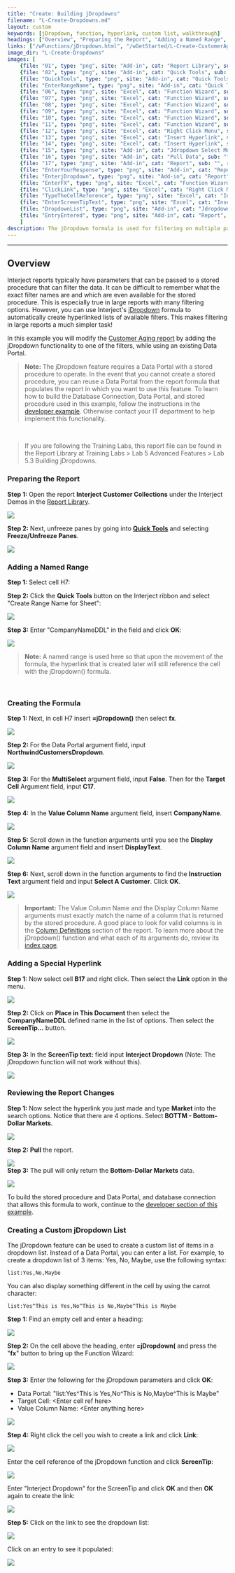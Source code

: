 ```yaml
---
title: "Create: Building jDropdowns"
filename: "L-Create-Dropdowns.md"
layout: custom
keywords: [jDropdown, function, hyperlink, custom list, walkthrough]
headings: ["Overview", "Preparing the Report", "Adding a Named Range", "Creating the Formula", "Adding a Special Hyperlink", "Reviewing the Report Changes", "Creating a Custom jDropdown List"]
links: ["/wFunctions/jDropdown.html", "/wGetStarted/L-Create-CustomerAging.html", "https://docs.gointerject.com/wDeveloper/L-Dev-jDropdowns.html", "/wAbout/Report-Library-Basics.html", "/wGetStarted/INTERJECT-Ribbon-Menu-Items.html", "https://docs.gointerject.com/wAbout/Basics-of-Report-Formulas.html#column-definitions", "https://docs.gointerject.com/wFunctions/jDropdown.html", "/wDeveloper/L-Dev-jDropdowns.html"]
image_dir: "L-Create-Dropdowns"
images: [
	{file: "01", type: "png", site: "Add-in", cat: "Report Library", sub: "", report: "Interject Customer Collections", ribbon: "Simple", config: ""}, 
	{file: "02", type: "png", site: "Add-in", cat: "Quick Tools", sub: "", report: "Customer Aging Summary", ribbon: "Simple", config: ""}, 
	{file: "QuickTools", type: "png", site: "Add-in", cat: "Quick Tools", sub: "", report: "Customer Aging Summary", ribbon: "Simple", config: ""}, 
	{file: "EnterRangeName", type: "png", site: "Add-in", cat: "Quick Tools", sub: "Create Range Name", report: "", ribbon: "Simple", config: ""}, 
	{file: "06", type: "png", site: "Excel", cat: "Function Wizard", sub: "", report: "Customer Aging Summary", ribbon: "", config: "Yes"}, 
	{file: "07", type: "png", site: "Excel", cat: "Function Wizard", sub: "", report: "Customer Aging Summary", ribbon: "", config: "Yes"}, 
	{file: "08", type: "png", site: "Excel", cat: "Function Wizard", sub: "", report: "Customer Aging Summary", ribbon: "", config: "Yes"}, 
	{file: "09", type: "png", site: "Excel", cat: "Function Wizard", sub: "", report: "Customer Aging Summary", ribbon: "", config: "Yes"}, 
	{file: "10", type: "png", site: "Excel", cat: "Function Wizard", sub: "", report: "Customer Aging Summary", ribbon: "", config: "Yes"}, 
	{file: "11", type: "png", site: "Excel", cat: "Function Wizard", sub: "", report: "Customer Aging Summary", ribbon: "", config: "Yes"}, 
	{file: "12", type: "png", site: "Excel", cat: "Right Click Menu", sub: "", report: "Customer Aging Summary", ribbon: "", config: "Yes"}, 
	{file: "13", type: "png", site: "Excel", cat: "Insert Hyperlink", sub: "", report: "Customer Aging Summary", ribbon: "", config: "Yes"}, 
	{file: "14", type: "png", site: "Excel", cat: "Insert Hyperlink", sub: "", report: "Customer Aging Summary", ribbon: "", config: "Yes"}, 
	{file: "15", type: "png", site: "Add-in", cat: "Jdropdown Select Menu", sub: "", report: "Customer Aging Summary", ribbon: "", config: "Yes"}, 
	{file: "16", type: "png", site: "Add-in", cat: "Pull Data", sub: "", report: "Customer Aging Summary", ribbon: "", config: "Yes"}, 
	{file: "17", type: "png", site: "Add-in", cat: "Report", sub: "", report: "Customer Aging Summary", ribbon: "", config: "Yes"}, 
	{file: "EnterYourResponse", type: "png", site: "Add-in", cat: "Report", sub: "", report: "", ribbon: "", config: ""}, 
	{file: "EnterjDropdown", type: "png", site: "Add-in", cat: "Report", sub: "", report: "", ribbon: "", config: ""}, 
	{file: "EnterFX", type: "png", site: "Excel", cat: "Function Wizard", sub: "", report: "", ribbon: "", config: ""}, 
	{file: "ClickLink", type: "png", site: "Excel", cat: "Right Click Menu", sub: "", report: "", ribbon: "", config: ""}, 
	{file: "TypeTheCellReference", type: "png", site: "Excel", cat: "Insert Hyperlink", sub: "", report: "", ribbon: "", config: ""}, 
	{file: "EnterScreenTipText", type: "png", site: "Excel", cat: "Insert Hyperlink", sub: "", report: "", ribbon: "", config: ""}, 
	{file: "DropdownList", type: "png", site: "Add-in", cat: "Jdropdown Select Menu", sub: "", report: "", ribbon: "", config: ""}, 
	{file: "EntryEntered", type: "png", site: "Add-in", cat: "Report", sub: "", report: "", ribbon: "", config: ""}
	]
description: The jDropdown formula is used for filtering on multiple parameters.
---
```

* * *

## Overview

Interject reports typically have parameters that can be passed to a stored procedure that can filter the data. It can be difficult to remember what the exact filter names are and which are even available for the stored procedure. This is especially true in large reports with many filtering options. However, you can use Interject's [jDropdown](/wFunctions/jDropdown.html) formula to automatically create hyperlinked lists of available filters. This makes filtering in large reports a much simpler task! 

In this example you will modify the [Customer Aging report](/wGetStarted/L-Create-CustomerAging.html) by adding the jDropdown functionality to one of the filters, while using an existing Data Portal.

<blockquote class=highlight_note>
<b>Note:</b> The jDropdown feature requires a Data Portal with a stored procedure to operate. In the event that you cannot create a stored procedure, you can reuse a Data Portal from the report formula that populates the report in which you want to use this feature. To learn how to build the Database Connection, Data Portal, and stored procedure used in this example, follow the instructions in the <a href="https://docs.gointerject.com/wDeveloper/L-Dev-jDropdowns.html">developer example</a>. Otherwise contact your IT department to help implement this functionality.
</blockquote>

<br>

<blockquote class=lab_info>
 If you are following the Training Labs, this report file can be found in the Report Library at Training Labs > Lab 5 Advanced Features > Lab 5.3 Building jDropdowns.
</blockquote>

### Preparing the Report

**Step 1:** Open the report **Interject Customer Collections** under the Interject Demos in the [Report Library](/wAbout/Report-Library-Basics.html).

![](/images/L-Create-Dropdowns/01.png)

**Step 2:** Next, unfreeze panes by going into [**Quick Tools**](/wGetStarted/INTERJECT-Ribbon-Menu-Items.html) and selecting **Freeze/Unfreeze Panes**.

![](/images/L-Create-Dropdowns/02.png)
<br>

### Adding a Named Range

**Step 1:** Select cell H7:

**Step 2:** Click the **Quick Tools** button on the Interject ribbon and select "Create Range Name for Sheet":

![](/images/L-Create-Dropdowns/QuickTools.png)
<br>

**Step 3:** Enter "CompanyNameDDL" in the field and click **OK**:

![](/images/L-Create-Dropdowns/EnterRangeName.png)
<br>

<blockquote class=highlight_note>
<b>Note:</b> A named range is used here so that upon the movement of the formula, the hyperlink that is created later will still reference the cell with the jDropdown() formula.
</blockquote>
<br>

### Creating the Formula

**Step 1:** Next, in cell H7 insert **=jDropdown()** then select **fx**.

![](/images/L-Create-Dropdowns/06.png)
<br>

**Step 2:** For the Data Portal argument field, input **NorthwindCustomersDropdown**.

![](/images/L-Create-Dropdowns/07.png)
<br>

**Step 3:** For the **MultiSelect** argument field, input **False**. Then for the **Target Cell** Argument field, input **C17**.

![](/images/L-Create-Dropdowns/08.png)
<br>

**Step 4:** In the **Value Column Name** argument field, insert **CompanyName**.

![](/images/L-Create-Dropdowns/09.png)
<br>

**Step 5:** Scroll down in the function arguments until you see the **Display Column Name** argument field and insert **DisplayText**.

![](/images/L-Create-Dropdowns/10.png)
<br>

**Step 6:** Next, scroll down in the function arguments to find the **Instruction Text** argument field and input **Select A Customer**. Click **OK**.

![](/images/L-Create-Dropdowns/11.png)
<br>

<blockquote class=highlight_note>
<b>Important:</b> The Value Column Name and the Display Column Name arguments must exactly match the name of a column that is returned by the stored procedure. A good place to look for valid columns is in the <a href="https://docs.gointerject.com/wAbout/Basics-of-Report-Formulas.html#column-definitions">Column Definitions</a> section of the report. To learn more about the jDropdown() function and what each of its arguments do, review its <a href="https://docs.gointerject.com/wFunctions/jDropdown.html">index page</a>.
</blockquote>

### Adding a Special Hyperlink

**Step 1:** Now select cell **B17** and right click. Then select the **Link** option in the menu.

![](/images/L-Create-Dropdowns/12.png)
<br>

**Step 2:** Click on **Place in This Document** then select the **CompanyNameDDL** defined name in the list of options. Then select the **ScreenTip...** button.

![](/images/L-Create-Dropdowns/13.png)
<br>

**Step 3:** In the **ScreenTip text:** field input **Interject Dropdown** (Note: The jDropdown function will not work without this).

![](/images/L-Create-Dropdowns/14.png)
<br>

### Reviewing the Report Changes

**Step 1:** Now select the hyperlink you just made and type **Market** into the search options. Notice that there are 4 options. Select **BOTTM - Bottom-Dollar Markets**.

![](/images/L-Create-Dropdowns/15.png)
<br>

**Step 2:** **Pull** the report.

![](/images/L-Create-Dropdowns/16.png)
<br>
**Step 3:** The pull will only return the **Bottom-Dollar Markets** data.

![](/images/L-Create-Dropdowns/17.png)
<br>

To build the stored procedure and Data Portal, and database connection that allows this formula to work, continue to the [developer section of this example](/wDeveloper/L-Dev-jDropdowns.html).

### Creating a Custom jDropdown List

The jDropdown feature can be used to create a custom list of items in a dropdown list. Instead of a Data Portal, you can enter a list. For example, to create a dropdown list of 3 items: Yes, No, Maybe, use the following syntax:

```
list:Yes,No,Maybe
```

You can also display something different in the cell by using the carrot character:

```
list:Yes^This is Yes,No^This is No,Maybe^This is Maybe
```

**Step 1:** Find an empty cell and enter a heading:

![](/images/L-Create-Dropdowns/EnterYourResponse.png)
<br>

**Step 2:** On the cell above the heading, enter **=jDropdown(** and press the "**fx**" button to bring up the Function Wizard:

![](/images/L-Create-Dropdowns/EnterjDropdown.png)
<br>

**Step 3:** Enter the following for the jDropdown parameters and click **OK**:

* Data Portal: "list:Yes^This is Yes,No^This is No,Maybe^This is Maybe"
* Target Cell: &lt;Enter cell ref here&gt;
* Value Column Name: &lt;Enter anything here&gt;

![](/images/L-Create-Dropdowns/EnterFX.png)
<br>

**Step 4:** Right click the cell you wish to create a link and click **Link**:

![](/images/L-Create-Dropdowns/ClickLink.png)
<br>

Enter the cell reference of the jDropdown function and click **ScreenTip**:

![](/images/L-Create-Dropdowns/TypeTheCellReference.png)
<br>

Enter "Interject Dropdown" for the ScreenTip and click **OK** and then **OK** again to create the link:

![](/images/L-Create-Dropdowns/EnterScreenTipText.png)
<br>

**Step 5:** Click on the link to see the dropdown list:

![](/images/L-Create-Dropdowns/DropdownList.png)
<br>

Click on an entry to see it populated:

![](/images/L-Create-Dropdowns/EntryEntered.png)
<br>
